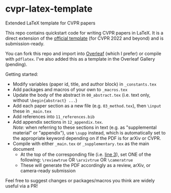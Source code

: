 # cvpr-latex-template
Extended LaTeX template for CVPR papers

This repo contains quickstart code for writing CVPR papers in LaTeX. It is a direct extension of the [official template](https://github.com/MCG-NKU/CVPR_Template) (for CVPR 2022 and beyond) and is submission-ready.

You can fork this repo and import into [Overleaf](https://www.overleaf.com) (which I prefer) or compile with `pdflatex`. I've also added this as a template in the Overleaf Gallery (pending).

Getting started:
- Modify variables (paper id, title, and author block) in `_constants.tex`
- Add packages and macros of your own to `_macros.tex`
- Update the body of the abstract in `00_abstract.tex` (i.e. text only, without `\begin{abstract} ...`)
- Add each paper section as a new file (e.g. `03_method.tex`), then `\input` these in `_main.tex`
- Add references into `11_references.bib`
- Add appendix sections in `12_appendix.tex`. <br> *Note:* when referring to these sections in text (e.g. as "supplemental material" or "appendix"), use `\supp` instead, which is automatically set to the appropriate keyword depending on if the PDF is for arXiv or CVPR.
- Compile with either `_main.tex` or `_supplementary.tex` as the main document
  - At the top of the corresponding file (i.e. [line 3](https://github.com/apoorvkh/cvpr-latex-template/blob/main/_main.tex#L3)), set ONE of the following: `\reviewtrue` OR `\arxivtrue` OR `\cameratrue`
  - These will generate the PDF accordingly as a review, arXiv, or camera-ready submission

Feel free to suggest changes or packages/macros you think are widely useful via a PR!
